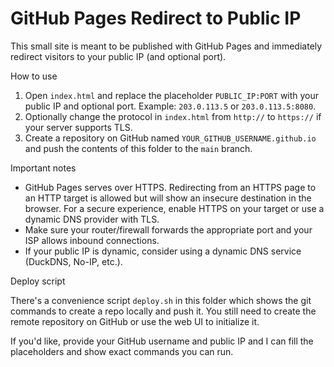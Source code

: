# GitHub Pages Redirect to Public IP

This small site is meant to be published with GitHub Pages and immediately redirect visitors to your public IP (and optional port).

How to use

1. Open `index.html` and replace the placeholder `PUBLIC_IP:PORT` with your public IP and optional port. Example: `203.0.113.5` or `203.0.113.5:8080`.
2. Optionally change the protocol in `index.html` from `http://` to `https://` if your server supports TLS.
3. Create a repository on GitHub named `YOUR_GITHUB_USERNAME.github.io` and push the contents of this folder to the `main` branch.

Important notes

- GitHub Pages serves over HTTPS. Redirecting from an HTTPS page to an HTTP target is allowed but will show an insecure destination in the browser. For a secure experience, enable HTTPS on your target or use a dynamic DNS provider with TLS.
- Make sure your router/firewall forwards the appropriate port and your ISP allows inbound connections.
- If your public IP is dynamic, consider using a dynamic DNS service (DuckDNS, No-IP, etc.).

Deploy script

There's a convenience script `deploy.sh` in this folder which shows the git commands to create a repo locally and push it. You still need to create the remote repository on GitHub or use the web UI to initialize it.

If you'd like, provide your GitHub username and public IP and I can fill the placeholders and show exact commands you can run.
